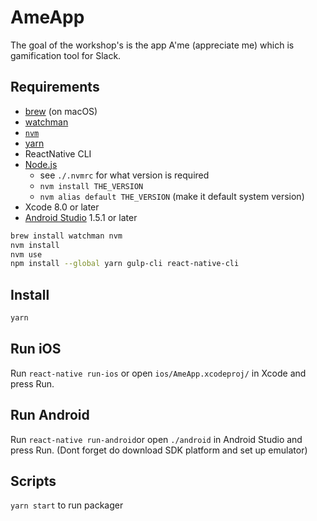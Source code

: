 # AmeApp
The goal of the workshop's is the app A'me (appreciate me) which is gamification tool for Slack.

## Requirements
- [brew](http://brew.sh/) (on macOS)
- [watchman](https://facebook.github.io/watchman/)
- [`nvm`](https://github.com/creationix/nvm)
- [yarn](https://yarnpkg.com/en/)
- ReactNative CLI
- [Node.js](https://nodejs.org/)
  - see `./.nvmrc` for what version is required
  - `nvm install THE_VERSION`
  - `nvm alias default THE_VERSION` (make it default system version)
- Xcode 8.0 or later
- [Android Studio](http://developer.android.com/sdk/index.html) 1.5.1 or later

```sh
brew install watchman nvm
nvm install
nvm use
npm install --global yarn gulp-cli react-native-cli
```

## Install

```sh
yarn
```

## Run iOS
Run `react-native run-ios` or open `ios/AmeApp.xcodeproj/` in Xcode and press Run.

## Run Android
Run `react-native run-android`or open `./android` in Android Studio and press Run. (Dont forget do download SDK platform and set up emulator)

## Scripts
`yarn start` to run packager
